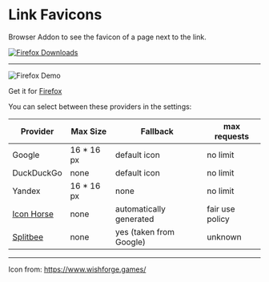 # Link Favicons

Browser Addon to see the favicon of a page next to the link.

[![Firefox Downloads](https://img.shields.io/amo/users/favicons-for-links.svg?style=popout&logo=firefox%20browser&logoColor=dddddd&colorB=green)](https://addons.mozilla.org/firefox/addon/favicons-for-links/)
<!--[![Chrome Downloads](https://img.shields.io/chrome-web-store/users/aclaajgmmfdoclebhdljjpdbnnhdcida.svg?style=popout&logo=google%20chrome&label=downloads&logoColor=dddddd)](https://chrome.google.com/webstore/detail/aclaajgmmfdoclebhdljjpdbnnhdcida/preview?hl=en-GB&authuser=0)-->


---

![Firefox Demo](https://i.joethei.space/firefox_2CVCibMnD0.png)
<!--![Chromium Demo](https://i.joethei.space/chrome_Sy1je7UMHL.png)-->

Get it for [Firefox](https://addons.mozilla.org/firefox/addon/favicons-for-links/)
<!--,[Chromium](https://chrome.google.com/webstore/detail/aclaajgmmfdoclebhdljjpdbnnhdcida/preview?hl=en-GB&authuser=0)-->

You can select between these providers in the settings:

| Provider                                                 | Max Size   | Fallback                | max requests    |
|----------------------------------------------------------|------------|-------------------------|-----------------|
| Google                                                   | 16 * 16 px | default icon            | no limit️       |
| DuckDuckGo                                               | none       | default icon            | no limit        |
| Yandex                                                   | 16 * 16 px | none                    | no limit        |
| [Icon Horse](https://icon.horse/)                        | none       | automatically generated | fair use policy |
| [Splitbee](https://github.com/splitbee/favicon-resolver) | none       | yes (taken from Google) | unknown         |
---
Icon from: https://www.wishforge.games/

